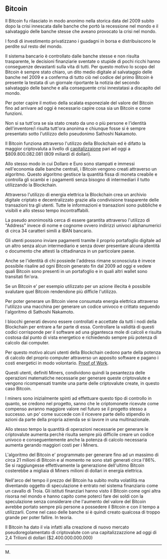 ₿itcoin
---

Il Bitcoin fu rilasciato in modo anonimo nella storica data del 2009 subito dopo la crisi innescata dalle banche che portò la recessione nel mondo e il salvataggio delle banche stesse che aveano provocato la crisi nel mondo.

I fondi di investimento privatizzano i guadagni in borsa e distribuiscono le perdite sul resto del mondo.

Il sistema bancario è controllato dalle banche stesse e non risulta trasparente, le decisioni finanziarie sventate o stupide di pochi ricchi hanno conseguenze devastanti sulla vita di tutti.
Per questo motivo lo scopo del Bitcoin è sempre stato chiaro, un dito medio digitale al salvataggio delle banche nel 2009 e a conferma di tutto ciò nel codice del primo Bitcoin è presente la testata di un giornale riportante la notizia del secondo salvataggio delle banche e alla conseguente crisi innestatasi a discapito del mondo.

Per poter capire il motivo della scalata esponeziale del valore del Bitcoin fino ad arrivare ad oggi è necessario capire cosa sia un Bitcoin e come funzioni.

Non si sa tutt'ora se sia stato creato da uno o più persone e l'identità dell'inventore/i risulta tutt'ora anonima e chiunque fosse si è sempre presentato sotto l'utilizzo dello pseudonimo Sathoshi Nakamoto.

Il Bitcoin funziona attraverso l'utilizzo della Blockchain ed è difatto la maggior criptovaluta a livello di [capitalizzaione](https://www.meteofinanza.com/capitalizzazione-di-mercato/) pari ad oggi a $809.800.082.081 (809 miliardi di dollari).

Allo stesso modo in cui Dollaro e Euro sono stampati e immessi nell'economia dalle banche centrali, i Bitcoin vengono creati attraverso un algoritmo.
Questo algoritmo gestisce la quantità fissa di moneta creabile e controlla gli scambi e i pagamenti senza bisogno di intermediari il tutto utilizzando la Blockchain.

Attraverso l'utilizzo di energia elettrica la Blockchain crea un archivio digitale criptato e decentralizzato grazie alla condivisione trasparente delle transazioni tra gli utenti. Tutte le informazioni e transazioni sono pubbliche e visibili e allo stesso tempo incontraffabili. 

La pseudo anonimosità cerca di essere garantita attraverso l'utilizzo di "Address" invece di nome e cognome ovvero indirizzi univoci alphanumerici di circa 34 caratteri simili a IBAN bancario.

Gli utenti possono inviare pagamenti tramite il proprio portafoglio digitale ad un altro senza alcun intermediario e senza dover presentare alcuna identità o documento che attesti la cittadinanza in un particolare paese.

Anche se l'identità di chi possiede l'address rimane sconosciuta è invece possibile risalire ad ogni Bitcoin generato fin dal 2009 ad oggi e vedere quali Bitcoin sono presenti in un portafoglio e in quali altri wallet sono transitati fin'ora.

Se un Bitcoin e' per esempio utilizzato per un azione illecita è possibile svalutare quel Bitcoin rendendone più difficle l'utilizzo.

Per poter generare un Bitcoin viene consumata energia elettrica attraverso l'utilizzo una macchina per generare un codice univoco e crittato seguendo l'algoritmo di Sathoshi Nakamoto.

I blocchi generati devono essere controllati e accettate da tutti i nodi della Blockchain per entrare a far parte di essa.
Controllare la validità di questi codici corrisponde per il software ad una gigantesca mole di calcoli e risulta costosa dal punto di vista energetico e richiedendo sempre più potenza di calcolo dai computer.

Per questo motivo alcuni utenti della Blockchain cedono parte della potenza di calcolo del proprio computer attraverso un apposito software e pagano i costi energetici in modo volontario. [Proof of Work](https://it.wikipedia.org/wiki/Proof-of-work).

Questi utenti, definiti Miners, condividono quindi la pesantezza delle operazioni matematiche necessarie per generare queste criptovalute e vengono ricompensati tramite una parte delle criptovalute create, in questo caso Bitcoin. 

I miners sono inizialmente spinti ad effettuare questo tipo di controllo in quanto, se credono nel progetto, sanno che le criptomonete ricevute come compenso avranno maggiore valore nel futuro se il progetto stesso a successo. un po' come succede con il ricevere parte dello stipendio in azioni da parte della propria azienda se si lavore in una multinazionale.

Allo stesso tempo la quantità di operazioni necessarie per generare le criptovalute aumenta perchè risulta sempre più difficile creare un codice univoco e conseguentemente anche la potenza di calcolo necessaria aumenta gerando maggiori costi per i Miners.

L'algoritmo del Bitcoin e' programmato per generare fino ad un massimo di circa 21 milioni di Bitcoin e al momento ne sono stati generati circa l'86%. 
Se si raggiungesse effettivamente la generazione dell'ultimo Bitcoin costerebbe a migliaia di Miners milioni di dollari in energia elettrica.

Nell'arco del tempo il prezzo del Bitcoin ha subito molta volatilità ma diventando oggetto di speculazione è entrato nel sistema finanziario come un cavallo di Troia.
Gli istituti finanziari hanno visto il Bitcoin come ogni altra risorsa nel mondo e hanno capito come poterci fare dei soldi con la speculazione senza considerare che l'aumento del valore del Bitcoin avrebbe portato sempre più persone a possedere il Bitcoin e con il tempo a utilizzarli.
Come nel caso delle banche si è quindi creato qualcosa di troppo grande per poter fallire. In teoria.

Il Bitcoin ha dato il via infatti alla creazione di nuovo mercato pseudoregolamentato di criptovalute con una capitalizzazzione ad oggi di 2,4 Trilioni di dollari ($2.400.000.000.000)

---
M.
